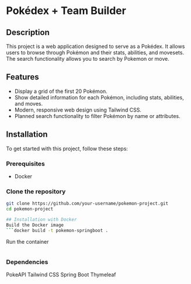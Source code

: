 # Pokédex + Team Builder

## Description
This project is a web application designed to serve as a Pokédex. It allows users to browse through Pokémon and their stats, abilities, and movesets. The search functionality allows you to search by Pokemon or move. 

## Features
- Display a grid of the first 20 Pokémon.
- Show detailed information for each Pokémon, including stats, abilities, and moves.
- Modern, responsive web design using Tailwind CSS.
- Planned search functionality to filter Pokémon by name or attributes.

## Installation

To get started with this project, follow these steps:

### Prerequisites
- Docker

### Clone the repository
```bash
git clone https://github.com/your-username/pokemon-project.git
cd pokemon-project

## Installation with Docker
Build the Docker image
```docker build -t pokemon-springboot .
```

Run the container
```docker run -d -p 8080:8080 pokemon-springboot
```

### Dependencies

PokeAPI
Tailwind CSS
Spring Boot
Thymeleaf
